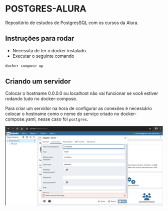 # POSTGRES-ALURA
Repositório de estudos de PostgresSQL com os cursos da Alura.

## Instruções para rodar
- Necessita de ter o docker instalado.
- Executar o seguinte comando

```powershell
docker compose up
```

## Criando um servidor
Colocar o hostname 0.0.0.0 ou localhost não vai funcionar se você estiver rodando tudo no docker-compose.

Para criar um servidor na hora de configurar as conexões é necessário colocar o hostname como o nome do serviço criado no docker-compose.yaml, nesse caso foi `postgres`.

![Como configurar o hostname/address](/readme_images/register_server_screenshot.png)